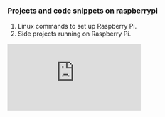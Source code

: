 ### Projects and code snippets on raspberrypi

1. Linux commands to set up Raspberry Pi.
2. Side projects running on Raspberry Pi.

![img](http://renjie.rocks/home/img.php)
